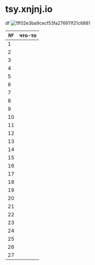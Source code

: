 # tsy.xnjnj.io
df
![1ff02e3ba9cecf53fa276611f21c6881](https://github.com/Mishanaytsy/tsy.xnjnj.io/assets/145833260/0f14d44e-f4a8-4748-8928-7d2e36cf61f7)





| № | что-то |
| ------ | ------ |
|1||  |
|2||  |
|3||  |
|4||  |
|5||  |
|6||  |
|7||  |
|8||  |
|9||  |
|10||  |
|11||  |
|12||  |
|13||  |
|14||  |
|15||  |
|16||  |
|17||  |
|18||  |
|19||  |
|20||  |
|21||  |
|22||  |
|23||  |
|24||  |
|25||  |
|26||  |
|27||  |

